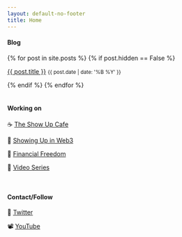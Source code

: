 ```yaml
---
layout: default-no-footer
title: Home
---
```


#### Blog

<div>
{% for post in site.posts %}
  {% if post.hidden == False %}
    <p>
      <a href="{{ post.url | relative_url }}">{{ post.title }}</a>
      <small>{{ post.date | date: '%B %Y' }}</small>
    </p>
  {% endif %}
{% endfor %}
</div>

<br />

#### Working on

☕️ [The Show Up Cafe](https://show-up.notion.site/The-Show-Up-Cafe-8ebbcb683c054415abb963f1d9e31f6c)

🙏 [Showing Up in Web3](https://www.theshowup.club/users/0x98Dce6Fc2b53Fa09A99061Ef10669A9Ae1F8DA34)

🤑 <a href="{{ site.url }}{% link financial-freedom-updates/index.md %}">Financial Freedom</a>

🎥 [Video Series](https://www.youtube.com/channel/UCrBFVisOKEWPqgsKzNxDAqw)

<br />

#### Contact/Follow

👋 [Twitter](https://twitter.com/mat_tjo)

📽 [YouTube](https://www.youtube.com/channel/UCrBFVisOKEWPqgsKzNxDAqw)
